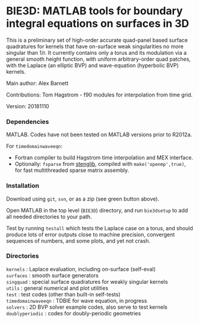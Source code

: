 # BIE3D: MATLAB tools for boundary integral equations on surfaces in 3D

This is a preliminary set of high-order accurate quad-panel based surface quadratures for kernels that have on-surface weak singularities no more singular than 1/r. It currently contains only a torus and its modulation via a general smooth height function, with uniform arbitrary-order quad patches, with the Laplace (an elliptic BVP) and wave-equation (hyperbolic BVP) kernels.

Main author:  Alex Barnett

Contributions: Tom Hagstrom - f90 modules for interpolation from time grid.

Version: 20181110

### Dependencies

MATLAB. Codes have not been tested on MATLAB versions prior to R2012a.

For `timedomainwaveeqn`:

* Fortran compiler to build Hagstrom time interpolation and MEX interface.  
* Optionally: `fsparse` from [stenglib](https://github.com/stefanengblom/stenglib), compiled with `make('openmp',true)`, for fast multithreaded sparse matrix assembly.  

### Installation

Download using `git`, `svn`, or as a zip (see green button above).

Open MATLAB in the top level (`BIE3D`) directory, and run `bie3dsetup` to add all needed directories to your path. 

Test by running `testall` which tests the Laplace case on a torus, and should produce lots of error outputs close to machine precision, convergent sequences of numbers, and some plots, and yet not crash.


### Directories

`kernels`  : Laplace evaluation, including on-surface (self-eval)  
`surfaces` : smooth surface generators  
`singquad` : special surface quadratures for weakly singular kernels  
`utils`    : general numerical and plot utilities  
`test`     : test codes (other than built-in self-tests)  
`timedomainwaveeqn` : TDBIE for wave equation, in progress  
`solvers` : 2D BVP solver example codes, also serve to test kernels  
`doublyperiodic` : codes for doubly-periodic geometries  
